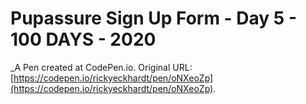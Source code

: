 # Pupassure Sign Up Form - Day 5 - 100 DAYS - 2020
 _A Pen created at CodePen.io. Original URL: [https://codepen.io/rickyeckhardt/pen/oNXeoZp](https://codepen.io/rickyeckhardt/pen/oNXeoZp).

 